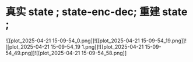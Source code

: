 



#  真实 state ;  state-enc-dec;  重建 state ;
![[plot_2025-04-21 15-09-54_0.png]]![[plot_2025-04-21 15-09-54_19.png]]![[plot_2025-04-21 15-09-54_19 1.png]]![[plot_2025-04-21 15-09-54_49.png]]![[plot_2025-04-21 15-09-54_58.png]]